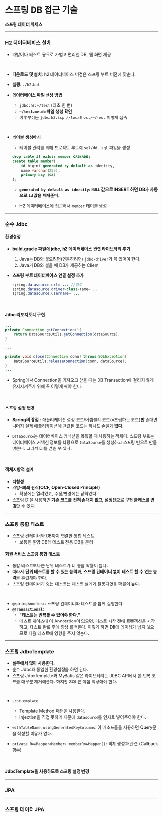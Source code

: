 # 스프링 DB 접근 기술

**스프링 데이터 엑세스**

---

### H2 데이터베이스 설치

- 개발이나 테스트 용도로 가볍고 편리한 DB, 웹 화면 제공

<br>

- **다운로드 및 설치**: h2 데이터베이스 버전은 스프링 부트 버전에 맞춘다.

- **실행**: ```./h2.bat```

- **데이터베이스 파일 생성 방법**
    - ```jdbc:h2:~/test``` (최초 한 번)
    - **```~/test.mv.db``` 파일 생성 확인**
    - 이후부터는 ```jdbc:h2:tcp://localhost/~/test``` 이렇게 접속

<br>

- **테이블 생성하기**

    - 테이블 관리를 위해 프로젝트 루트에 ```sql/ddl.sql``` 파일을 생성

    ```sql
    drop table if exists member CASCADE;
    create table member(
        id bigint generated by default as identity,
        name varchar(255),
        primary key (id)
    );
    ```

    - **```generated by default as identity```: ```NULL``` 값으로 INSERT 하면 DB가 자동으로 ```id``` 값을 채워준다.**

    - H2 데이터베이스에 접근해서 ```member``` 테이블 생성

---

### 순수 Jdbc

#### 환경설정

- **build.gradle 파일에 jdbc, h2 데이터베이스 관련 라이브러리 추가**
    1. Java는 DB와 붙으려면(연동하려면) ```jdbc-driver```가 꼭 있어야 한다. 
    2. Java가 DB와 붙을 때 DB가 제공하는 Client

- **스프링 부트 데이터베이스 연결 설정 추가**

    ```java
    spring.datasource.url= ... //경로
    spring.datasource.driver-class-name= ...
    spring.datasource.username= ...

    ```

<br>

#### Jdbc 리포지토리 구현

```java
...
private Connection getConnection(){
    return DataSourceUtils.getConnection(dataSource);
}

...

private void close(Connection conn) throws SQLException{
    DataSourceUtils.releaseConnection(conn, dataSource);
}
...
```

- Spring에서 Connection을 가져오고 닫을 때는 DB Transaction에 걸리지 않게 유지시켜주기 위해 꼭 이렇게 해야 한다.

<br>

#### 스프링 설정 변경

- **Spring의 장점**
: 애플리케이션 설정 코드/어셈블리 코드(=조립하는 코드)**만** 손대면 나머지 실제 애플리케이션에 관련된 코드는 하나도 손댈게 **없다**.

- ```DataSource```는 데이터베이스 커넥션을 획득할 때 사용하는 객체다. 스프링 부트는 데이터베이스 커넥션 정보를 바탕으로 ```DataSource```를 생성하고 스프링 빈으로 만들어준다. 그래서 DI를 받을 수 있다.

<br>

#### 객체지향적 설계

- **다형성**
- **개방-폐쇄 원칙(OCP, Open-Closed Principle)**
    - 확장에는 열려있고, 수정/변경에는 닫혀있다.
- 스프링 DI을 사용하면 **기존 코드를 전혀 손대지 않고, 설정만으로 구현 클래스를 변경**할 수 있다.

---

### 스프링 통합 테스트

- 스프링 컨테이너와 DB까지 연결한 통합 테스트
    - 보통은 운영 DB와 테스트 전용 DB를 분리

#### 회원 서비스 스프링 통합 테스트

- 통합 테스트보다는 단위 테스트가 더 좋을 확률이 높다.
- 따라서 **단위 테스트를 할 수 있는 능력**과, **스프링 컨테이너 없이 테스트 할 수 있는 능력**을 훈련해야 한다.
- 스프링 컨테이너가 있는 테스트는 테스트 설계가 잘못되었을 확률이 높다.

<br>

- ```@SpringBootTest```: 스프링 컨테이너와 테스트를 함께 실행한다.
- **```@Transactional```**:
    - **"테스트는 반복할 수 있어야 한다."**
    - 테스트 케이스에 이 Annotation이 있으면, 테스트 시작 전에 트랜잭션을 시작하고, 테스트 완료 후에 항상 롤백한다. 이렇게 하면 DB에 데이터가 남지 않으므로 다음 테스트에 영향을 주지 않는다.

---

### 스프링 JdbcTemplate

- **실무에서 많이 사용한다.**
- 순수 Jdbc와 동일한 환경설정을 하면 된다.
- 스프링 JdbcTemplate과 MyBatis 같은 라이브러리는 JDBC API에서 본 반복 코드를 대부분 제거해준다. 하지만 SQL은 직접 작성해야 한다.

<br>

- ```JdbcTemplate```
    - Template Method 패턴을 사용한다.
    - Injection을 직접 못하기 때문에 ```datasource```를 인자로 넣어주어야 한다.

- ```withTableName```, ```usingGeneratedKeyColumns```: 이 메소드들을 사용하면 Query문을 작성할 이유가 없다.

- ```private RowMapper<Member> memberRowMapper()```: 객체 생성과 관련 (Callback 함수)

<br>

#### JdbcTemplate을 사용하도록 스프링 설정 변경

---

### JPA

---

### 스프링 데이터 JPA